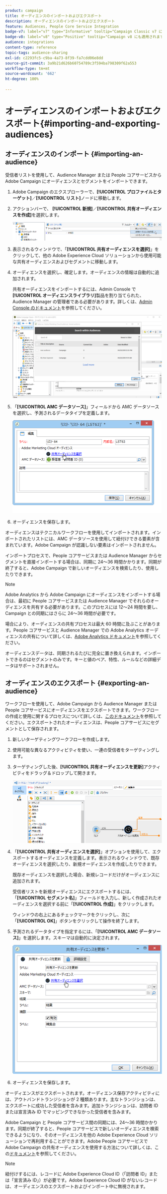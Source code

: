 ```yaml
---
product: campaign
title: オーディエンスのインポートおよびエクスポート
description: オーディエンスのインポートおよびエクスポート
feature: Audiences, People Core Service Integration
badge-v7: label="v7" type="Informative" tooltip="Campaign Classic v7 に適用されます"
badge-v8: label="v8" type="Positive" tooltip="Campaign v8 にも適用されます"
audience: integrations
content-type: reference
topic-tags: audience-sharing
exl-id: c2293fc5-c9ba-4a73-8f39-fa7cdd06e8dd
source-git-commit: 3a9b21d626b60754789c3f594ba798309f62a553
workflow-type: tm+mt
source-wordcount: '662'
ht-degree: 100%

---
```



# オーディエンスのインポートおよびエクスポート{#importing-and-exporting-audiences}



## オーディエンスのインポート {#importing-an-audience}

受信者リストを使用して、Audience Manager または People コアサービスから Adobe Campaign にオーディエンスとセグメントをインポートできます。

1. Adobe Campaign のエクスプローラーで、**[!UICONTROL プロファイルとターゲット]**／**[!UICONTROL リスト]**&#x200B;ノードに移動します。
1. アクションバーで、 **[!UICONTROL 新規]**／**[!UICONTROL 共有オーディエンスを作成]**&#x200B;を選択します。

   ![](assets/aam_import_audience.png)

1. 表示されるウィンドウで、「**[!UICONTROL 共有オーディエンスを選択]**」をクリックして、他の Adobe Experience Cloud ソリューションから使用可能な共有オーディエンスおよびセグメントに移動します。
1. オーディエンスを選択し、確定します。オーディエンスの情報は自動的に追加されます。

   共有オーディエンスをインポートするには、Admin Console で&#x200B;**[!UICONTROL オーディエンスライブラリ]**&#x200B;製品を割り当てられた、Audience Manager の管理者である必要があります。詳しくは、[Admin Console のドキュメント](https://helpx.adobe.com/jp/enterprise/managing/user-guide.html)を参照してください。

   ![](assets/aam_import_audience_3.png)

1. 「**[!UICONTROL AMC データソース]**」フィールドから AMC データソースを選択し、予測されるデータタイプを定義します。

   ![](assets/aam_import_audience_2.png)

1. オーディエンスを保存します。

オーディエンスはテクニカルワークフローを使用してインポートされます。インポートされたリストには、AMC データソースを使用して紐付けできる要素が含まれています。Adobe Campaign が認識しない要素はインポートされません。

インポートプロセスで、People コアサービスまたは Audience Manager からセグメントを直接インポートする場合は、同期に 24～36 時間かかります。同期が終了すると、Adobe Campaign で新しいオーディエンスを検索したり、使用したりできます。

>[!NOTE]
>
>Adobe Analytics から Adobe Campaign にオーディエンスをインポートする場合は、最初に People コアサービスまたは Audience Manager でそれらのオーディエンスを共有する必要があります。このプロセスには 12～24 時間を要し、Campaign との同期にはさらに 24～36 時間が必要です。
>
>場合により、オーディエンスの共有プロセスは最大 60 時間に及ぶことがあります。People コアサービスと Audience Manager での Adobe Analytics オーディエンスの共有について詳しくは、[Adobe Analytics ドキュメント](https://experienceleague.adobe.com/docs/analytics/components/segmentation/segmentation-workflow/seg-publish.html?lang=ja)を参照してください。

オーディエンスデータは、同期されるたびに完全に置き換えられます。インポートできるのはセグメントのみです。キーと値のペア、特性、ルールなどの詳細データはサポートされません。

## オーディエンスのエクスポート {#exporting-an-audience}

ワークフローを使用して、Adobe Campaign から Audience Manager または People コアサービスにオーディエンスをエクスポートできます。ワークフローの作成と使用に関するプロセスについて詳しくは、[このドキュメント](../../workflow/using/building-a-workflow.md)を参照してください。エクスポートされたオーディエンスは、People コアサービスにセグメントとして保存されます。

1. 新しいターゲティングワークフローを作成します。
1. 使用可能な異なるアクティビティを使い、一連の受信者をターゲティングします。
1. ターゲティングした後、**[!UICONTROL 共有オーディエンスを更新]**&#x200B;アクティビティをドラッグ＆ドロップして開きます。

   ![](assets/aam_export_example.png)

1. 「**[!UICONTROL 共有オーディエンスを選択]**」オプションを使用して、エクスポートするオーディエンスを定義します。表示されるウィンドウで、既存オーディエンスを選択したり、新規オーディエンスを作成したりできます。

   既存オーディエンスを選択した場合、新規レコードだけがオーディエンスに追加されます。

   受信者リストを新規オーディエンスにエクスポートするには、「**[!UICONTROL セグメント名]**」フィールドを入力し、新しく作成されたオーディエンスを選択する前に「**[!UICONTROL 作成]**」をクリックします。

   ウィンドウの右上にあるチェックマークをクリックし、次に「**[!UICONTROL OK]**」ボタンをクリックして操作を終了します。

1. 予測されるデータタイプを指定するには、「**[!UICONTROL AMC データソース]**」を選択します。スキーマは自動的に決定されます。

   ![](assets/aam_export_audience_activity.png)

1. オーディエンスを保存します。

オーディエンスがエクスポートされます。オーディエンス保存アクティビティには、アウトバンドトランジションが 2 種類あります。主なトランジションは、エクスポートに成功した受信者を含みます。追加トランジションは、訪問者 ID または宣言済み ID でマッピングできなかった受信者を含みます。

Adobe Campaign と People コアサービス間の同期には、24～36 時間かかります。同期が終了すると、People コアサービスで新しいオーディエンスを検索できるようになり、そのオーディエンスを他の Adobe Experience Cloud ソリューションで再利用することができます。Adobe People コアサービスで Adobe Campaign の共有オーディエンスを使用する方法について詳しくは、この[ドキュメント](https://experienceleague.adobe.com/docs/core-services/interface/audiences/t-audience-create.html?lang=ja)を参照してください。

>[!NOTE]
>
>紐付けするには、レコードに Adobe Experience Cloud ID（「訪問者 ID」または「宣言済み ID」）が必要です。Adobe Experience Cloud ID がないレコードは、オーディエンスのエクスポートおよびインポート中に無視されます。
